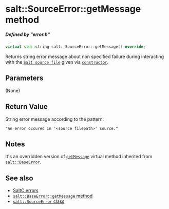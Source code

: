 # salt::SourceError::getMessage method
##### Defined by "error.h" 
```cpp
virtual std::string salt::SourceError::getMessage() override;
```
Returns string error message about non specified failure during interacting with the [`Salt source file`](<source-file-link-placeholder>) given via [`constructor`](constructor.md).

## Parameters
(None)

## Return Value
String error message according to the pattern:<br>
    
    "An error occured in '<source filepath>' source."

## Notes
It's an overridden version of [`getMessage`](../BaseError/getMessage.md) virtual method inherited from [`salt::BaseError`](../BaseError/README.md).

## See also
+ [SaltC errors](../README.md)
+ [`salt::BaseError::getMessage` method](../../errors/BaseError/getMessage.md)
+ [`salt::SourceError` class](README.md)